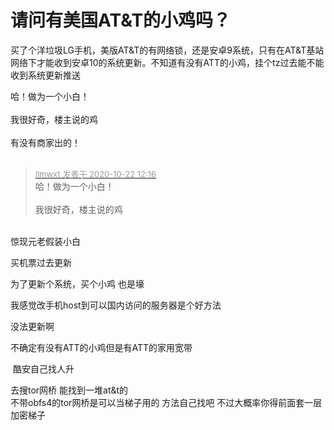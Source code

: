 # 请问有美国AT&amp;T的小鸡吗？


买了个洋垃圾LG手机，美版AT&amp;T的有网络锁，还是安卓9系统，只有在AT&amp;T基站网络下才能收到安卓10的系统更新。不知道有没有ATT的小鸡，挂个tz过去能不能收到系统更新推送

哈！做为一个小白！<br />
<br />
我很好奇，楼主说的鸡<br />
<br />
有没有商家出的！<br />
<br />
<img src="static/image/smiley/default/time.gif" smilieid="15" border="0" alt="" /><img src="static/image/smiley/default/time.gif" smilieid="15" border="0" alt="" /><img src="static/image/smiley/default/time.gif" smilieid="15" border="0" alt="" />

<div class="quote"><blockquote><font size="2"><a href="https://www.hostloc.com/forum.php?mod=redirect&amp;goto=findpost&amp;pid=9335377&amp;ptid=757107" target="_blank"><font color="#999999">llmwxt 发表于 2020-10-22 12:16</font></a></font><br />
哈！做为一个小白！<br />
<br />
我很好奇，楼主说的鸡</blockquote></div><br />
惊现元老假装小白

买机票过去更新<img src="static/image/smiley/default/lol.gif" smilieid="12" border="0" alt="" />

为了更新个系统，买个小鸡 也是壕<img id="aimg_A0W6x" onclick="zoom(this, this.src, 0, 0, 0)" class="zoom" src="https://cdn.jsdelivr.net/gh/hishis/forum-master/public/images/patch.gif" onmouseover="img_onmouseoverfunc(this)" onload="thumbImg(this)" border="0" alt="" />

我感觉改手机host到可以国内访问的服务器是个好方法<img src="static/image/smiley/default/lol.gif" smilieid="12" border="0" alt="" />

没法更新啊

不确定有没有ATT的小鸡但是有ATT的家用宽带

<img src="static/image/smiley/yct/022.gif" smilieid="42" border="0" alt="" /> 酷安自己找人升

去搜tor网桥 能找到一堆at&amp;t的<br />
不带obfs4的tor网桥是可以当梯子用的 方法自己找吧 不过大概率你得前面套一层加密梯子
